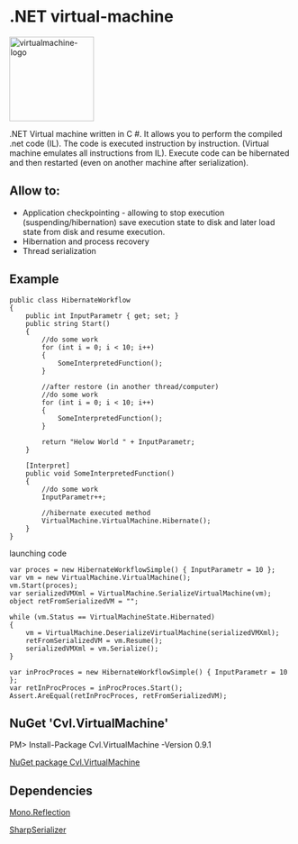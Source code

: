 # .NET virtual-machine
<img width="150" src="https://github.com/cv-lang/virtual-machine/blob/master/Cvl.VirtualMachine/Cvl.VirtualMachine.Standard/Icons/logo-virtualmachine-m.png?raw=true" alt="virtualmachine-logo"/>

.NET Virtual machine written in C #. It allows you to perform the compiled .net code (IL). The code is executed instruction by instruction. (Virtual machine emulates all instructions from IL).
Execute code can be hibernated and then restarted (even on another machine after serialization).


## Allow to:
- Application checkpointing - allowing to stop execution (suspending/hibernation) save execution state to disk and later load state from disk and resume execution.
- Hibernation and process recovery
- Thread serialization

## Example

```CSharp
public class HibernateWorkflow
{
    public int InputParametr { get; set; }
    public string Start()
    {
        //do some work
        for (int i = 0; i < 10; i++)
        {
            SomeInterpretedFunction();
        }

        //after restore (in another thread/computer)
        //do some work
        for (int i = 0; i < 10; i++)
        {
            SomeInterpretedFunction();
        }

        return "Helow World " + InputParametr;
    }

    [Interpret]
    public void SomeInterpretedFunction()
    {
        //do some work
        InputParametr++;

        //hibernate executed method
        VirtualMachine.VirtualMachine.Hibernate();
    }
}
```

launching code
```CSharp
var proces = new HibernateWorkflowSimple() { InputParametr = 10 };
var vm = new VirtualMachine.VirtualMachine();
vm.Start(proces);
var serializedVMXml = VirtualMachine.SerializeVirtualMachine(vm);
object retFromSerializedVM = "";

while (vm.Status == VirtualMachineState.Hibernated)
{
    vm = VirtualMachine.DeserializeVirtualMachine(serializedVMXml);
    retFromSerializedVM = vm.Resume();
    serializedVMXml = vm.Serialize();
}

var inProcProces = new HibernateWorkflowSimple() { InputParametr = 10 };
var retInProcProces = inProcProces.Start();
Assert.AreEqual(retInProcProces, retFromSerializedVM);
```

## NuGet 'Cvl.VirtualMachine'
PM> Install-Package Cvl.VirtualMachine -Version 0.9.1

[NuGet package Cvl.VirtualMachine](https://www.nuget.org/packages/Cvl.VirtualMachine/)

## Dependencies

[Mono.Reflection](https://github.com/jbevain/mono.reflection)

[SharpSerializer](http://sharpserializer.com/en/index.html)

